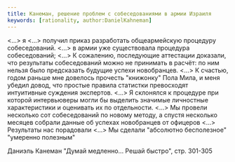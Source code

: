 ```yaml
---
title: Канеман, решение проблем с собеседованиями в армии Израиля
keywords: [rationality, author:DanielKahneman]
---
```

<...> я <...> получил приказ разработать общеармейскую процедуру собеседований.
<...> в армии уже существовала процедура собеседований; <...>
К сожалению, последующие аттестации доказали, что результаты собеседований
можно не принимать в расчёт: по ним нельзя было предсказать будущие успехи
новобранцев. <...>
К счастью, годом раньше мне довелось прочесть "книжонку" Пола Мила, и меня
убедил довод, что простые правила статистки превосходят интуитивные суждения
экспертов. <...>
Я склонялся к процедуре при которой интервьюверы могли бы выделить значимые
личностные характеристики и оценивать их по отдельности. <...>
Мы провели несколько сот собеседований по новому методу, а спустя несколько
месяцев собрали данные об успехах новобранцев от офицеров <...>
Результаты нас порадовали <...> Мы сделали "абсолютно бесполезное"
"умеренно полезным"

Даниэль Канеман "Думай медленно... Решай быстро", стр. 301-305


